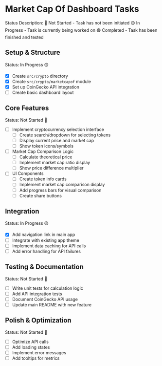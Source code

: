 # Market Cap Of Dashboard Tasks

Status Description:
🔴 Not Started - Task has not been initiated
🟡 In Progress - Task is currently being worked on
🟢 Completed - Task has been finished and tested

## Setup & Structure
Status: In Progress 🟡
- [x] Create `src/crypto` directory
- [x] Create `src/crypto/marketcapof` module
- [x] Set up CoinGecko API integration
- [ ] Create basic dashboard layout

## Core Features
Status: Not Started 🔴
- [ ] Implement cryptocurrency selection interface
  - [ ] Create search/dropdown for selecting tokens
  - [ ] Display current price and market cap
  - [ ] Show token icons/symbols
  
- [ ] Market Cap Comparison Logic
  - [ ] Calculate theoretical price
  - [ ] Implement market cap ratio display
  - [ ] Show price difference multiplier

- [ ] UI Components
  - [ ] Create token info cards
  - [ ] Implement market cap comparison display
  - [ ] Add progress bars for visual comparison
  - [ ] Create share buttons

## Integration
Status: In Progress 🟡
- [x] Add navigation link in main app
- [ ] Integrate with existing app theme
- [ ] Implement data caching for API calls
- [ ] Add error handling for API failures

## Testing & Documentation
Status: Not Started 🔴
- [ ] Write unit tests for calculation logic
- [ ] Add API integration tests
- [ ] Document CoinGecko API usage
- [ ] Update main README with new feature

## Polish & Optimization
Status: Not Started 🔴
- [ ] Optimize API calls
- [ ] Add loading states
- [ ] Implement error messages
- [ ] Add tooltips for metrics